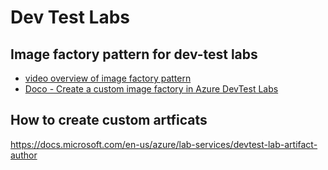 # Dev Test Labs

## Image factory pattern for dev-test labs

- [video overview of image factory pattern](https://sec.ch9.ms/ch9/8e8a/9ea0b8d4-b803-4f23-bca4-4808d9368e8a/dtlimagefactory_mid.mp4)
- [Doco - Create a custom image factory in Azure DevTest Labs](https://docs.microsoft.com/en-us/azure/lab-services/image-factory-create)

## How to create custom artficats 
https://docs.microsoft.com/en-us/azure/lab-services/devtest-lab-artifact-author

